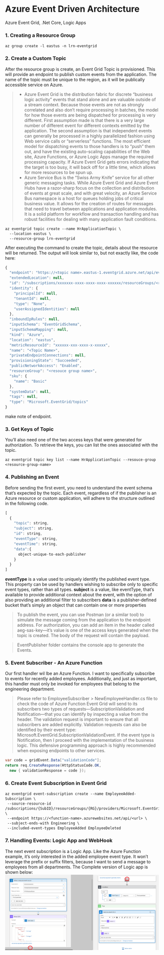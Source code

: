 # Azure Event Driven Architecture
Azure Event Grid, .Net Core, Logic Apps

### 1. Creating a Resource Group
```console
az group create -l eastus -n lrn-eventgrid
```
### 2. Create a Custom Topic
After the resource group is create, an Event Grid Topic is provisioned. This will provide an endpoint
to publish custom events from the application. The name of the topic must be unique to the region, as
it will be publically accessible service on Azure.

> * Azure Event Grid is the distribution fabric for discrete “business logic activity” events that stand alone and are valuable outside of a stream context. Because those   events are not as strongly correlated and also don’t require processing in batches, the model for how those events are being dispatched for processing is very different.
> First assumption made is that there is a very large number of different event for different contexts emitted by the application.
> The second assumption is that independent events can generally be processed in a highly parallelized fashion using Web service calls or “serverless” functions. The most efficient model for dispatching events to those handlers is to “push” them out, and have the existing auto-scaling capabilities of the Web site, Azure Functions, or Azure Logic Apps manage the required processing capacity. If Azure Event Grid gets errors indicating that the target is too busy, it will back off for a little time, which allows for more resources to be spun up.
> * Azure Service Bus is the “Swiss Army Knife” service for all other generic messaging tasks. While Azure Event Grid and Azure Event Hubs have a razor-sharp focus on the collection and distribution of events at great scale, and with great velocity, an Azure Service Bus namespace is a host for queues holding jobs of critical business value. It allows for the creation of routes for messages that need to travel between applications and application modules. It is a solid platform for workflow and transaction handling and has robust facilities for dealing with many application fault conditions.

```console
az eventgrid topic create --name HrApplicationTopic \
  --location eastus \
  --resource-group lrn-eventgrid
```
After executing the command to create the topic, details about the resource will be returned. The output will look similar to, but not exactly like, the code here:

```javascript
{
  "endpoint": "https://<topic name>.eastus-1.eventgrid.azure.net/api/events",
  "extendedLocation": null,
  "id": "/subscriptions/xxxxxxx-xxxx-xxxx-xxxx-xxxxxx/resourceGroups/<resource group name>/providers/Microsoft.EventGrid/topics/<topic name>",
  "identity": {
    "principalId": null,
    "tenantId": null,
    "type": "None",
    "userAssignedIdentities": null
  },
  "inboundIpRules": null,
  "inputSchema": "EventGridSchema",
  "inputSchemaMapping": null,
  "kind": "Azure",
  "location": "eastus",
  "metricResourceId": "xxxxxx-xxx-xxxx-x-xxxxx",
  "name": "<Topic Name>",
  "privateEndpointConnections": null,
  "provisioningState": "Succeeded",
  "publicNetworkAccess": "Enabled",
  "resourceGroup": "<resouce group name>",
  "sku": {
    "name": "Basic"
  },
  "systemData": null,
  "tags": null,
  "type": "Microsoft.EventGrid/topics"
}
```
make note of endpoint.

### 3. Get Keys of Topic
You’ll also need one of the two access keys that were generated for authorization. To retrieve the keys, you can list the ones associated with the topic.
```console
az eventgrid topic key list --name HrApplicationTopic --resouce-group <resource-group-name>
```

### 4. Publishing an Event
Before sending the first event, you need to understand the event schema that’s expected by the topic. Each event, regardless of if the publisher is an Azure resource or custom application, will adhere to the structure outlined in the following code.
```javascript
[
  {
    "topic": string,
    "subject": string,   
    "id": string,
    "eventType": string,
    "eventTime": string,
    "data":{
      object-unique-to-each-publisher
    }
  }
]
```
<b>eventType</b> is a value used to uniquely identify the published event type. This property can be used by handlers wishing to subscribe only to specific event types, rather than all types.
<b>subject</b> is a value, like eventType, that’s available to provide additional context about the event, with the option of also providing an additional filter to subscribers
<b>data</b> is a publisher-defined bucket that’s simply an object that can contain one or more properties

> To publish the event, you can use Postman (or a similar tool) to simulate the message coming from the application to the endpoint address. For authorization, you can add an item in the header called aeg-sas-key—it’s value is one of the access keys generated when the topic is created. The body of the request will contain the payload.

> EventPublisher folder contains the console app to generate the Events.

### 5. Event Subscriber - An Azure Function
Our first handler wil lbe an Azure Function. I want to specifically subscribe to events for recently added employees. Additionally, and just as important, this handler must only be invoked for employees that belong to the engineering department.
> Please refer to EmployeeSubscriber > NewEmployeeHandler.cs file to check the code of Azure Function
Event Grid will send to its subscribers two types of requests—SubscriptionValidation and Notification—that you can identify by inspecting a value from the header. The validation request is important to ensure that all subscribers are added explicitly.  Validation requests can also be identified by their event type: Microsoft.EventGrid.SubscriptionValidationEvent. If the event type is Notification, then I proceed with the implementation of the business logic. This defensive programming approach is highly recommended when exposing endpoints to other services.

```c#
var code = gridEvent.Data["validationCode"];
return req.CreateResponse(HttpStatusCode.OK,
  new { validationResponse = code });
```
### 6. Create Event Subscription in Event Grid

```console
az eventgrid event-subscription create --name EmployeeAdded-Subscription \
 --source-resource-id /subscriptions/{SubID}/resourceGroups/{RG}/providers/Microsoft.EventGrid/topics/topic1 \
 --endpoint https://<function-name>.azurewebsites.net/api/<url> \
 --subject-ends-with Engineering \
 --included-event-types EmployeeAdded EmployeeDeleted
```

### 7. Handling Events: Logic App and WebHook
The next event subscription is a Logic App. Like the Azure Function example, it’s only interested in the added employee event type. It won’t leverage the prefix or suffix filters, because I want to send a message to employees from all departments. 
The Complete version of Logic app is shown below:
![alt text](https://github.com/for-shariq/azure-eventgrids/blob/main/Docs/LogicApp.png?raw=true)
